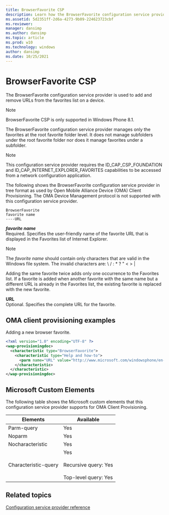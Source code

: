 ```yaml
---
title: BrowserFavorite CSP
description: Learn how the BrowserFavorite configuration service provider is used to add and remove URLs from the favorites list on a device.
ms.assetid: 5d2351ff-2d6a-4273-9b09-224623723cbf
ms.reviewer: 
manager: dansimp
ms.author: dansimp
ms.topic: article
ms.prod: w10
ms.technology: windows
author: dansimp
ms.date: 10/25/2021
---
```


# BrowserFavorite CSP


The BrowserFavorite configuration service provider is used to add and remove URLs from the favorites list on a device.

> [!Note]
> BrowserFavorite CSP is only supported in Windows Phone 8.1.

 

The BrowserFavorite configuration service provider manages only the favorites at the root favorite folder level. It does not manage subfolders under the root favorite folder nor does it manage favorites under a subfolder.

> [!Note]
> This configuration service provider requires the ID\_CAP\_CSP\_FOUNDATION and ID\_CAP\_INTERNET\_EXPLORER\_FAVORITES capabilities to be accessed from a network configuration application.

 

The following shows the BrowserFavorite configuration service provider in tree format as used by Open Mobile Alliance Device (OMA) Client Provisioning. The OMA Device Management protocol is not supported with this configuration service provider.

```console
BrowserFavorite
favorite name
----URL
```

<a href="" id="favorite-name-------------"></a>***favorite name***   
Required. Specifies the user-friendly name of the favorite URL that is displayed in the Favorites list of Internet Explorer.

> [!Note]
> The *favorite name* should contain only characters that are valid in the Windows file system. The invalid characters are: \\ / : \* ? " < > |

 

Adding the same favorite twice adds only one occurrence to the Favorites list. If a favorite is added when another favorite with the same name but a different URL is already in the Favorites list, the existing favorite is replaced with the new favorite.

<a href="" id="url"></a>**URL**  
Optional. Specifies the complete URL for the favorite.

## OMA client provisioning examples


Adding a new browser favorite.

```xml
<?xml version="1.0" encoding="UTF-8" ?>
<wap-provisioningdoc>
  <characteristic type="BrowserFavorite">
    <characteristic type="Help and how-to">
      <parm name="URL" value="http://www.microsoft.com/windowsphone/en-US/howto/wp7/default.aspx"/>
    </characteristic>
  </characteristic>
</wap-provisioningdoc>
```

## Microsoft Custom Elements


The following table shows the Microsoft custom elements that this configuration service provider supports for OMA Client Provisioning.

|Elements|Available|
|--- |--- |
|Parm-query|Yes|
|Noparm|Yes|
|Nocharacteristic|Yes|
|Characteristic-query|Yes<br> <br>Recursive query: Yes<br> <br>Top-level query: Yes|

## Related topics


[Configuration service provider reference](configuration-service-provider-reference.md)

 

 







